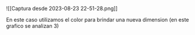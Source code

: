 ![[Captura desde 2023-08-23 22-51-28.png]]

En este caso utilizamos el color para brindar una nueva dimension (en este grafico se analizan 3)